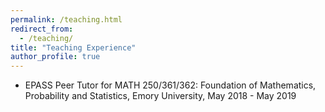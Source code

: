 ```yaml
---
permalink: /teaching.html
redirect_from: 
  - /teaching/
title: "Teaching Experience"
author_profile: true
---
```


* EPASS Peer Tutor for MATH 250/361/362: Foundation of Mathematics, Probability and Statistics, Emory University, May 2018 - May 2019